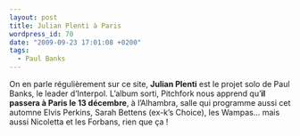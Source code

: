 ```yaml
---
layout: post
title: Julian Plenti à Paris
wordpress_id: 70
date: "2009-09-23 17:01:08 +0200"
tags:
  - Paul Banks
---
```


On en parle régulièrement sur ce site, **Julian Plenti** est le projet solo de
Paul Banks, le leader d’Interpol. L’album sorti, Pitchfork nous apprend qu’**il
passera à Paris le 13 décembre**, à l’Alhambra, salle qui programme aussi cet
automne Elvis Perkins, Sarah Bettens (ex-k’s Choice), les Wampas… mais aussi
Nicoletta et les Forbans, rien que ça !
